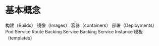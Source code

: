 # 基本概念
构建（Builds）
镜像（Images）
容器（containers）
部署（Deployments）
Pod
Service
Route
Backing Service
Backing Service Instance
模板（templates）

